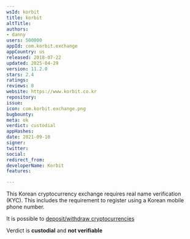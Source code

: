 ```yaml
---
wsId: korbit
title: korbit
altTitle: 
authors:
- danny
users: 500000
appId: com.korbit.exchange
appCountry: us
released: 2018-07-22
updated: 2025-04-29
version: 11.2.0
stars: 2.4
ratings: 
reviews: 8
website: https://www.korbit.co.kr
repository: 
issue: 
icon: com.korbit.exchange.png
bugbounty: 
meta: ok
verdict: custodial
appHashes: 
date: 2021-09-10
signer: 
twitter: 
social: 
redirect_from: 
developerName: Korbit
features: 

---
```


This Korean cryptocurrency exchange requires real name verification (KYC). This includes the requirement to register using a Korean mobile phone number. 

It is possible to [deposit/withdraw cryptocurrencies](https://exchange.korbit.co.kr/faq/articles/?id=3zTUYk2ambpj6u4ZWhsWvJ)

Verdict is **custodial** and **not verifiable**




